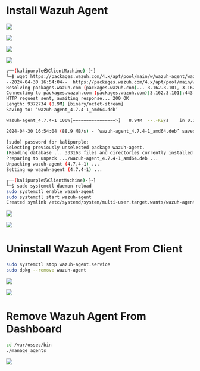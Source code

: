 # Install Wazuh Agent

![](https://github.com/JonmarCorpuz/SecondBrain/blob/main/Assets/More%20Assets/Install%20Wazuh%20Agent%20pt1.jpg)

![](https://github.com/JonmarCorpuz/SecondBrain/blob/main/Assets/More%20Assets/Install%20Wazuh%20Agent%20pt2.jpg)

![](https://github.com/JonmarCorpuz/SecondBrain/blob/main/Assets/More%20Assets/Install%20Wazuh%20Agent%20pt3.jpg)

![](https://github.com/JonmarCorpuz/SecondBrain/blob/main/Assets/More%20Assets/Install%20Wazuh%20Agent%20pt4.jpg)

```Bash
┌──(kalipurple㉿ClientMachine)-[~]
└─$ wget https://packages.wazuh.com/4.x/apt/pool/main/w/wazuh-agent/wazuh-agent_4.7.4-1_amd64.deb && sudo WAZUH_MANAGER='10.4.0.58' WAZUH_AGENT_GROUP='default' WAZUH_AGENT_NAME='KaliPurple' dpkg -i ./wazuh-agent_4.7.4-1_amd64.deb
--2024-04-30 16:54:04--  https://packages.wazuh.com/4.x/apt/pool/main/w/wazuh-agent/wazuh-agent_4.7.4-1_amd64.deb
Resolving packages.wazuh.com (packages.wazuh.com)... 3.162.3.101, 3.162.3.62, 3.162.3.64, ...
Connecting to packages.wazuh.com (packages.wazuh.com)|3.162.3.101|:443... connected.
HTTP request sent, awaiting response... 200 OK
Length: 9372734 (8.9M) [binary/octet-stream]
Saving to: ‘wazuh-agent_4.7.4-1_amd64.deb’

wazuh-agent_4.7.4-1 100%[================>]   8.94M  --.-KB/s    in 0.1s    

2024-04-30 16:54:04 (88.9 MB/s) - ‘wazuh-agent_4.7.4-1_amd64.deb’ saved [9372734/9372734]

[sudo] password for kalipurple: 
Selecting previously unselected package wazuh-agent.
(Reading database ... 333163 files and directories currently installed.)
Preparing to unpack .../wazuh-agent_4.7.4-1_amd64.deb ...
Unpacking wazuh-agent (4.7.4-1) ...
Setting up wazuh-agent (4.7.4-1) ...
```

```Bash
┌──(kalipurple㉿ClientMachine)-[~]
└─$ sudo systemctl daemon-reload
sudo systemctl enable wazuh-agent
sudo systemctl start wazuh-agent
Created symlink /etc/systemd/system/multi-user.target.wants/wazuh-agent.service → /lib/systemd/system/wazuh-agent.service.
```

![](https://github.com/JonmarCorpuz/SecondBrain/blob/main/Assets/More%20Assets/Install%20Wazuh%20Agent%20pt5.jpg)

![](https://github.com/JonmarCorpuz/SecondBrain/blob/main/Assets/Whitespace.png)

# Uninstall Wazuh Agent From Client

```Bash
sudo systemctl stop wazuh-agent.service
sudo dpkg --remove wazuh-agent
```

![](https://github.com/JonmarCorpuz/SecondBrain/blob/main/Assets/More%20Assets/Delete%20Wazuh%20Agent%20From%20Client.jpg)

![](https://github.com/JonmarCorpuz/SecondBrain/blob/main/Assets/Whitespace.png)

# Remove Wazuh Agent From Dashboard

```Bash
cd /var/ossec/bin
./manage_agents
```

![](https://github.com/JonmarCorpuz/SecondBrain/blob/main/Assets/More%20Assets/Remove%20Wazuh%20Agent%20pt1.jpg)
